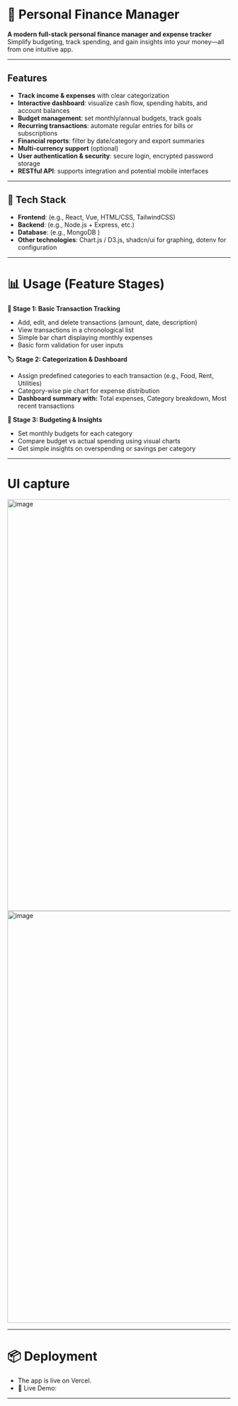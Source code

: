
# 🏦 Personal Finance Manager

**A modern full-stack personal finance manager and expense tracker**
Simplify budgeting, track spending, and gain insights into your money—all from one intuitive app.

---

## Features

* **Track income & expenses** with clear categorization
* **Interactive dashboard**: visualize cash flow, spending habits, and account balances
* **Budget management**: set monthly/annual budgets, track goals
* **Recurring transactions**: automate regular entries for bills or subscriptions
* **Financial reports**: filter by date/category and export summaries
* **Multi-currency support** (optional)
* **User authentication & security**: secure login, encrypted password storage
* **RESTful API**: supports integration and potential mobile interfaces

---

## 🧩 Tech Stack

* **Frontend**: (e.g., React, Vue, HTML/CSS, TailwindCSS)
* **Backend**: (e.g., Node.js + Express, etc.)
* **Database**: (e.g., MongoDB )
* **Other technologies**: Chart.js / D3.js, shadcn/ui for graphing, dotenv for configuration

---


# 📊 Usage (Feature Stages)
**🧾 Stage 1: Basic Transaction Tracking**
* Add, edit, and delete transactions (amount, date, description)
* View transactions in a chronological list
* Simple bar chart displaying monthly expenses
* Basic form validation for user inputs

**🏷️ Stage 2: Categorization & Dashboard**
* Assign predefined categories to each transaction (e.g., Food, Rent, Utilities)
* Category-wise pie chart for expense distribution
* **Dashboard summary with:** Total expenses, Category breakdown, Most recent transactions

**📅 Stage 3: Budgeting & Insights**
* Set monthly budgets for each category
* Compare budget vs actual spending using visual charts
* Get simple insights on overspending or savings per category

---

# UI capture
<img width="1919" height="927" alt="image" src="https://github.com/user-attachments/assets/c339e7ab-451b-4524-b2dd-ce3d38c47266" />
<img width="1918" height="928" alt="image" src="https://github.com/user-attachments/assets/fb9c464e-cdee-49bb-9382-e239abab2f53" />


---

# 📦 Deployment
* The app is live on Vercel.
* 🔗 Live Demo: 

---

